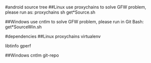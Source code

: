 #android source tree
##Linux
use proxychains to solve GFW problem,
please run as: proxychains sh get*Source.sh

##Windows
use cntlm to solve GFW problem,
please run in Git Bash: get*SourceWin.sh

#dependencies
##Linux
proxychains
virtualenv

libtinfo
gperf

##Windows
cntlm
git-repo
